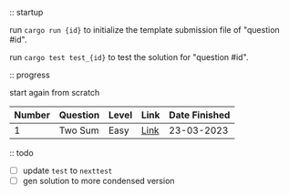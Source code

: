 :: startup

run `cargo run {id}` to initialize the template submission file of "question #id".

run `cargo test test_{id}` to test the solution for "question #id".

:: progress

start again from scratch

| Number | Question | Level | Link                                                                      | Date Finished |
| ------ | -------- | ----- | ------------------------------------------------------------------------- | ------------- |
| 1      | Two Sum  | Easy  | [Link](https://github.com/LeVuMinhHuy/canada/src/problem/p001_two_sum.rs) | 23-03-2023    |

:: todo

- [ ] update `test` to `nexttest`
- [ ] gen solution to more condensed version
